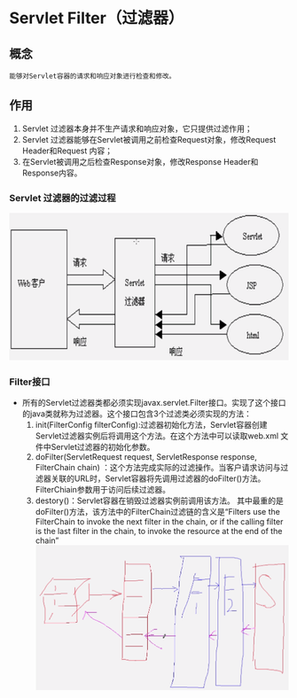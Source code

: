 # Servlet Filter（过滤器）
## 概念
    能够对Servlet容器的请求和响应对象进行检查和修改。
## 作用
1. Servlet 过滤器本身并不生产请求和响应对象，它只提供过滤作用；
2. Servlet 过滤器能够在Servlet被调用之前检查Request对象，修改Request Header和Request 内容；
3. 在Servlet被调用之后检查Response对象，修改Response Header和Response内容。

### Servlet 过滤器的过滤过程
![Servlet 过滤器的过滤过程](https://github.com/shandongdong/MyBlogs/blob/master/Java/Pictrue/Servlet%E8%BF%87%E6%BB%A4%E5%99%A8%E7%9A%84%E8%BF%87%E6%BB%A4%E8%BF%87%E7%A8%8B.png?raw=true)
### Filter接口
* 所有的Servlet过滤器类都必须实现javax.servlet.Filter接口。实现了这个接口的java类就称为过滤器。这个接口包含3个过滤类必须实现的方法：
    1. init(FilterConfig filterConfig):过滤器初始化方法，Servlet容器创建Servlet过滤器实例后将调用这个方法。在这个方法中可以读取web.xml 文件中Servlet过滤器的初始化参数。
    2. doFilter(ServletRequest request, ServletResponse response, FilterChain chain) ：这个方法完成实际的过滤操作。当客户请求访问与过滤器关联的URL时，Servlet容器将先调用过滤器的doFilter()方法。FilterChiain参数用于访问后续过滤器。
    3. destory()：Servlet容器在销毁过滤器实例前调用该方法。
其中最重的是doFilter()方法，该方法中的FilterChain过滤链的含义是“Filters use the FilterChain to invoke the next filter in the chain, or if the calling filter is the last filter in the chain, to invoke the resource at the end of the chain”
![过滤器的链式请求过程FilterChain](https://github.com/shandongdong/MyBlogs/blob/master/Java/Pictrue/%E8%BF%87%E6%BB%A4%E5%99%A8%E9%93%BE%E4%BD%9C%E7%94%A8.png?raw=true)


